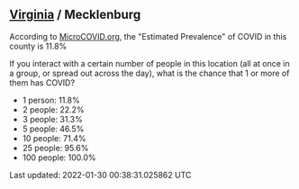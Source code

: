 
## [Virginia](/united-states/virginia) / Mecklenburg

According to [MicroCOVID.org](http://microcovid.org),
the "Estimated Prevalence" of COVID in this county is 11.8%

If you interact with a certain number of people in this location
(all at once in a group, or spread out across the day), what is the chance that
1 or more of them has COVID?

- 1 person: 11.8%
- 2 people: 22.2%
- 3 people: 31.3%
- 5 people: 46.5%
- 10 people: 71.4%
- 25 people: 95.6%
- 100 people: 100.0%

Last updated: 2022-01-30 00:38:31.025862 UTC
